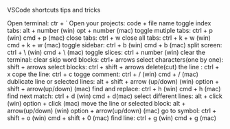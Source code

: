 VSCode shortcuts tips and tricks

Open terminal: ctr + `
Open your projects: code + file name
toggle index tabs: alt + number (win)
                  opt + number (mac)
toggle mutiple tabs: ctrl + p (win)
                     cmd + p (mac)
close tabs: ctrl + w
close all tabs:  ctrl + k + w (win)
                 cmd + k + w (mac)
toggle sidebar: ctrl + b (win)
                cmd + b (mac)
split screen: ctrl + \ (win)
              cmd + \ (mac)
toggle slices: ctrl + number (win)
clear the terminal: clear
skip word blocks: ctrl+ arrows
select characters(one by one): shift + arrows
select blocks: ctrl + shift + arrows
delete(cut) the line : ctrl + x
cope the line: ctrl + c
togge comment: ctrl + / (win)
               cmd + / (mac)
dublicate line or selected lines: alt + shift + arrow (up/down) (win)
                                  option + shift + arrow(up/down) (mac)
find and replace: ctrl + h (win)
                  cmd + h (mac)
find next match: ctrl + d (win)
                 cmd + d(mac)
select different lines: alt + click (win)
                        option + click (mac)
move the line or selected block: alt + arrow(up/down) (win)
                                 option + arrow(up/down) (mac)
go to symbol: ctrl + shift + o (win)
              cmd + shift + 0 (mac)
find line: ctrl + g (win)
           cmd + g (mac)
           
                                  
            
                            
         
